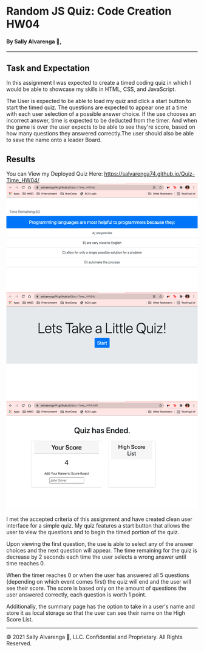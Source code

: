 # **Random JS Quiz: Code Creation HW04**
#### By Sally Alvarenga 🌺,
---
## Task and Expectation
In this assignment I was expected to create a timed coding quiz in which I would be able to showcase my skills in HTML, CSS, and JavaScript. 

The User is expected to be able to load my quiz and click a start button to start the timed quiz. The questions are expected to appear one at a time with each user selection of a possible answer choice. If the use chooses an incorrect answer, time is expected to be deducted from the timer. And when the game is over the user expects to be able to see they're score, based on how many questions they answered correctly.The user should also be able to save the name onto a leader Board.


## Results
You can View my Deployed Quiz Here: https://salvarenga74.github.io/Quiz-Time_HW04/
<img src="assets/First Question.png" alt="Screen grab of the first question in my card deck of questions"/>
<img src="assets/Starting Page.png" alt="Screen grab of my the landing page of my quiz"/>
<img src="assets/Summary Page.png" alt="Screen grab of the summary page that details the user's score and allows for input to add them to the leader board."/>


I met the accepted criteria of this assignment and have created clean user interface for a simple quiz. My quiz features a start button that allows the user to view the questions and to begin the timed portion of the quiz. 

Upon viewing the first question, the use is able to select any of the answer choices and the next question will appear. The time remaining for the quiz is decrease by 2 seconds each time the user selects a wrong answer until time reaches 0. 

When the timer reaches 0 or when the user has answered all 5 questions (depending on which event comes first) the quiz will end and the user will see their score. The score is based only on the amount of questions the user answered correctly, each question is worth 1 point. 

Additionally, the summary page has the option to take in a user's name and store it as local storage so that the user can see their name on the High Score List.

---
© 2021 Sally Alvarenga 🌺, LLC.
Confidential and Proprietary. All Rights Reserved. 
